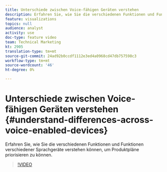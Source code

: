 ```yaml
---
title: Unterschiede zwischen Voice-fähigen Geräten verstehen
description: Erfahren Sie, wie Sie die verschiedenen Funktionen und Funktionen verschiedener Sprachgeräte verstehen können, um Produktpläne priorisieren zu können.
feature: visualizations
topics: null
audience: analyst
activity: use
doc-type: feature video
team: Technical Marketing
kt: 2905
translation-type: tm+mt
source-git-commit: 24ad92b0ccdf1112e3ed4a0968cd47db757598c3
workflow-type: tm+mt
source-wordcount: '46'
ht-degree: 0%

---
```



# Unterschiede zwischen Voice-fähigen Geräten verstehen {#understand-differences-across-voice-enabled-devices}

Erfahren Sie, wie Sie die verschiedenen Funktionen und Funktionen verschiedener Sprachgeräte verstehen können, um Produktpläne priorisieren zu können.

>[!VIDEO](https://video.tv.adobe.com/v/27225/?quality=9)
